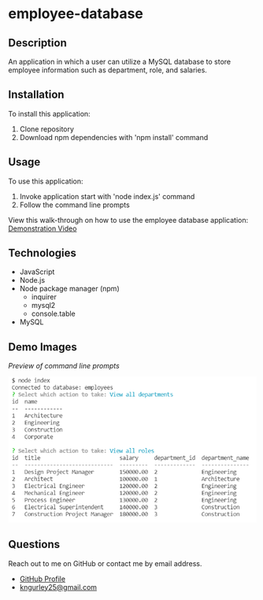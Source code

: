 # employee-database

## Description
An application in which a user can utilize a MySQL database to store employee information such as department, role, and salaries.


## Installation
To install this application:
1. Clone repository
1. Download npm dependencies with 'npm install' command

## Usage
To use this application:
1. Invoke application start with 'node index.js' command
1. Follow the command line prompts

View this walk-through on how to use the employee database application:  
[Demonstration Video](https://watch.screencastify.com/v/Ik5Q8RjIUWRk3kEEpmrJ)

## Technologies
- JavaScript
- Node.js
- Node package manager (npm)
	- inquirer
	- mysql2
	- console.table
- MySQL

## Demo Images
*Preview of command line prompts*

![Demo](./assets/images/preview.PNG)

## Questions
Reach out to me on GitHub or contact me by email address.  
- [GitHub Profile](https://github.com/kngurley25)  
- kngurley25@gmail.com